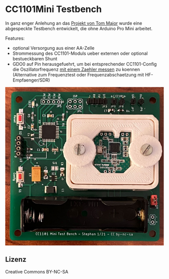 # CC1101Mini Testbench

In ganz enger Anlehung an das [Projekt von Tom Major](https://homematic-forum.de/forum/viewtopic.php?f=76&t=54701) wurde eine abgespeckte Testbench entwickelt, die ohne Arduino Pro Mini arbeitet.

Features:
- optional Versorgung aus einer AA-Zelle
- Strommessung des CC1101-Moduls ueber externen oder optional bestueckbaren Shunt
- GDO0 auf Pin herausgefuehrt, um bei entsprechender CC1101-Config die Oszillatorfrequenz [mit einem Zaehler messen](https://homematic-forum.de/forum/viewtopic.php?f=76&t=54701&p=563047) zu koennen (Alternative zum Frequenztest oder Frequenzabschaetzung mit HF-Empfaenger/SDR)

![CC1101 Mini Testbench](Images/cc1101_minitestbench.jpg)


## Lizenz

Creative Commons BY-NC-SA
